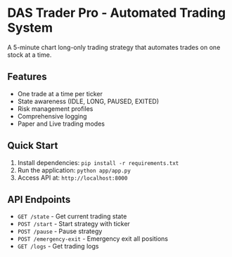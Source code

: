 # DAS Trader Pro - Automated Trading System

A 5-minute chart long-only trading strategy that automates trades on one stock at a time.

## Features
- One trade at a time per ticker
- State awareness (IDLE, LONG, PAUSED, EXITED)
- Risk management profiles
- Comprehensive logging
- Paper and Live trading modes

## Quick Start
1. Install dependencies: `pip install -r requirements.txt`
2. Run the application: `python app/app.py`
3. Access API at: `http://localhost:8000`

## API Endpoints
- `GET /state` - Get current trading state
- `POST /start` - Start strategy with ticker
- `POST /pause` - Pause strategy
- `POST /emergency-exit` - Emergency exit all positions
- `GET /logs` - Get trading logs
